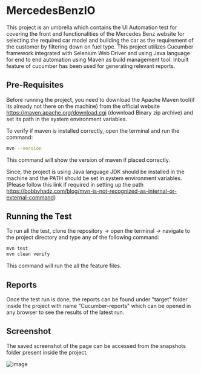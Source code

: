 # MercedesBenzIO

This project is an umbrella which contains the UI Automation test for covering the front end functionalities of the Mercedes Benz website for selecting the required car model and building the car as the requirement of the customer by filtering down on fuel type. This project utilizes Cucumber framework integrated with Selenium Web Driver and using Java language for end to end automation using Maven as build management tool. Inbuilt feature of cucumber has been used for generating relevant reports. 
 
## Pre-Requisites

Before running the project, you need to download the Apache Maven tool(if its already not there on the machine) from the official website https://maven.apache.org/download.cgi (download Binary zip archive) and set its path in the system environment variables. 

To verify if maven is installed correctly, open the terminal and run the command:

```bash
mvn --version
```
This command will show the version of maven if placed correctly.

Since, the project is using Java language JDK should be installed in the machine and the PATH should be set in system environment variables. (Please follow this link if required in setting up the path https://bobbyhadz.com/blog/mvn-is-not-recognized-as-internal-or-external-command)

## Running the Test

To run all the test, clone the repository -> open the terminal -> navigate to the project directory and type any of the following command:

```python
mvn test
mvn clean verify
```
This command will run the all the feature files. 
## Reports

Once the test run is done, the reports can be found under "target" folder inside the project with name "Cucumber-reports" which can be opened in any browser to see the results of the latest run.

## Screenshot

The saved screenshot of the page can be accessed from the snapshots folder present inside the project. 

![image](https://user-images.githubusercontent.com/85970617/235573345-d110dc7b-0dc5-487b-b1c4-973982c95063.png)
